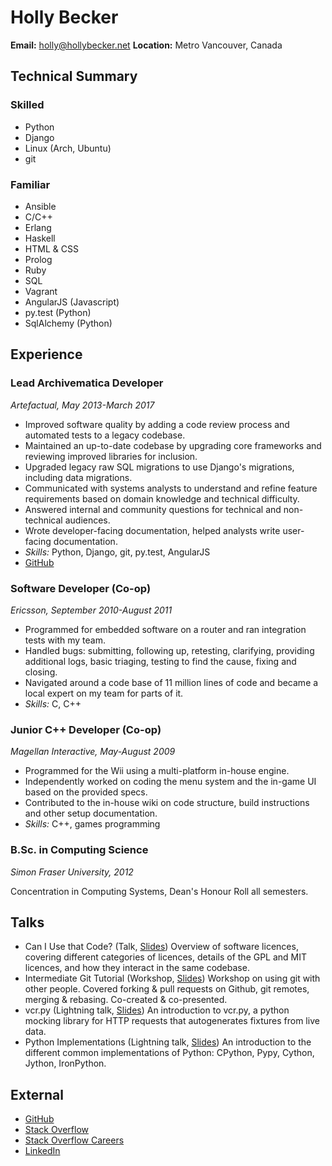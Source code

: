 Holly Becker
============

**Email:** holly@hollybecker.net
**Location:** Metro Vancouver, Canada


Technical Summary
-----------------

### Skilled

-   Python
-   Django
-   Linux (Arch, Ubuntu)
-   git

### Familiar

-   Ansible
-   C/C++
-   Erlang
-   Haskell
-   HTML & CSS
-   Prolog
-   Ruby
-   SQL
-   Vagrant
-   AngularJS (Javascript)
-   py.test (Python)
-   SqlAlchemy (Python)



Experience
----------

### Lead Archivematica Developer

*Artefactual, May 2013-March 2017*

-   Improved software quality by adding a code review process and
    automated tests to a legacy codebase.
-   Maintained an up-to-date codebase by upgrading core frameworks and
    reviewing improved libraries for inclusion.
-   Upgraded legacy raw SQL migrations to use Django's migrations,
    including data migrations.
-   Communicated with systems analysts to understand and refine feature
    requirements based on domain knowledge and technical difficulty.
-   Answered internal and community questions for technical and
    non-technical audiences.
-   Wrote developer-facing documentation, helped analysts write
    user-facing documentation.
-   *Skills:* Python, Django, git, py.test, AngularJS
-   [GitHub](https://github.com/artefactual/)

### Software Developer (Co-op)

*Ericsson, September 2010-August 2011*

-   Programmed for embedded software on a router and ran integration
    tests with my team.
-   Handled bugs: submitting, following up, retesting, clarifying,
    providing additional logs, basic triaging, testing to find the
    cause, fixing and closing.
-   Navigated around a code base of 11 million lines of code and became
    a local expert on my team for parts of it.
-   *Skills:* C, C++

### Junior C++ Developer (Co-op)

*Magellan Interactive, May-August 2009*

-   Programmed for the Wii using a multi-platform in-house engine.
-   Independently worked on coding the menu system and the in-game UI
    based on the provided specs.
-   Contributed to the in-house wiki on code structure, build
    instructions and other setup documentation.
-   *Skills:* C++, games programming



### B.Sc. in Computing Science

*Simon Fraser University, 2012*

Concentration in Computing Systems, Dean's Honour Roll all semesters.



Talks
-----

-   Can I Use that Code? (Talk,
    [Slides](https://docs.google.com/presentation/d/1NGAzLPPOPS6v_q8mLxjJpJphoEAfV9Cs4FEVzM9JWKs/edit?usp=sharing))
    Overview of software licences, covering different categories of
    licences, details of the GPL and MIT licences, and how they interact
    in the same codebase.
-   Intermediate Git Tutorial (Workshop,
    [Slides](https://docs.google.com/presentation/d/1sfwfoUWerwEtzkJF7O_l7jnHsbCq-czKWIWxjoDV9QI/edit?usp=sharing))
    Workshop on using git with other people. Covered forking & pull
    requests on Github, git remotes, merging & rebasing. Co-created &
    co-presented.
-   vcr.py (Lightning talk,
    [Slides](https://docs.google.com/presentation/d/1IHhezoU9L6Y_--O8TVjQqCkWs-BveCBtgPzymi3dfMg/edit?usp=sharing))
    An introduction to vcr.py, a python mocking library for HTTP
    requests that autogenerates fixtures from live data.
-   Python Implementations (Lightning talk,
    [Slides](https://docs.google.com/presentation/d/1Tec9Xuw-unYWXvaacjt_uhJKKBn6P07ABiZc8Cs3h90/edit?usp=sharing))
    An introduction to the different common implementations of Python:
    CPython, Pypy, Cython, Jython, IronPython.



External
--------

-   [GitHub](https://github.com/Hwesta)
-   [Stack Overflow](https://stackoverflow.com/users/2475775/hwesta)
-   [Stack Overflow
    Careers](https://careers.stackoverflow.com/hollybecker)
-   [LinkedIn](https://ca.linkedin.com/in/holly-becker-586b0137)


